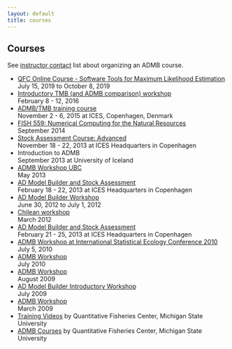 ```yaml
---
layout: default
title: courses
---
```

<h2>Courses</h2>

See [instructor contact](contact/) list about organizing an ADMB course.

* [QFC Online Course - Software Tools for Maximum Likelihood Estimation](http://www.admb-project.org/2019/07/02/QFC-course.html) <br/>July 15, 2019 to October 8, 2019
* [Introductory TMB (and ADMB comparison) workshop](previous/february-2016/) <br/>February 8 - 12, 2016
* [ADMB/TMB training course](previous/november-2015/ices-course-in-admb-tmb.html) <br/>November 2 - 6, 2015 at ICES, Copenhagen, Denmark
* [FISH 559: Numerical Computing for the Natural Resources ](previous//september-2014/course-material.html)  <br/>September 2014
* [Stock Assessment Course: Advanced](previous/other-courses-no-materials-available/stock-assessment-course-advanced-18-2013-22-november-2013-copenhagen-denmark.pdf) <br/> November 18 - 22, 2013 at ICES Headquarters in Copenhagen
* Introduction to ADMB <br/> September 2013 at University of Iceland
* [ADMB Workshop UBC](previous/may-2013/admb-workshop-in-ubc-may-2013.html) <br/>May 2013
* [AD Model Builder and Stock Assessment](previous/february-2013/course-report-2013.pdf) <br/>February 18 - 22, 2013 at ICES Headquarters in Copenhagen
* [AD Model Builder Workshop](previous/other-courses-no-materials-available/isec-2012-norway.html) <br/>June 30, 2012 to July 1, 2012
* [Chilean workshop](previous/march-2012/Chilean-workshop.pdf) <br/>March 2012
* [AD Model Builder and Stock Assessment](previous/february-2011/course-report-2011.pdf) <br/>February 21 - 25, 2013 at ICES Headquarters in Copenhagen
* [ADMB Workshop at International Statistical Ecology Conference 2010](previous/admb-workshop-at-international-statistical-ecology-conference-2010-5-july-2010/) <br/> July 5, 2010
* [ADMB Workshop](previous/july-2010/) <br/>July 2010
* [ADMB Workshop](previous/august-2009/) <br/>August 2009
* [AD Model Builder Introductory Workshop](previous/july-2009/) <br/>July 2009
* [ADMB Workshop](previous/march-2009/) <br/>March 2009
* [Training Videos](videos.html) by Quantitative Fisheries Center, Michigan State University
* [ADMB Courses](previous/2006-to-2009.html) by Quantitative Fisheries Center, Michigan State University
